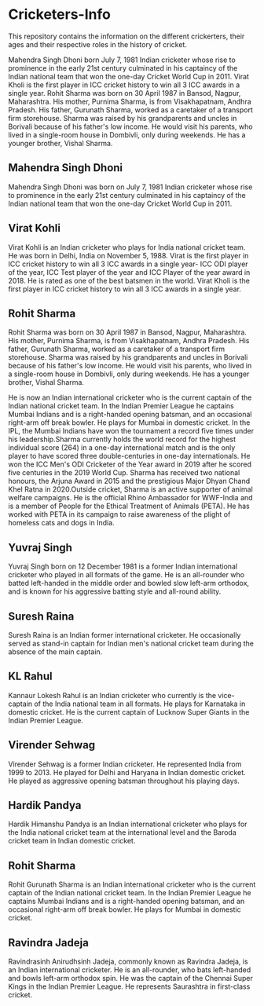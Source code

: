 # Cricketers-Info

This repository contains the information on the different crickerters, their ages and their respective roles in the history of cricket.

Mahendra Singh Dhoni born July 7, 1981 Indian cricketer whose rise to prominence in the early 21st century culminated in his captaincy of the Indian national team that won the one-day Cricket World Cup in 2011.
Virat Kholi is the first player in ICC cricket history to win all 3 ICC awards in a single year.
Rohit Sharma was born on 30 April 1987 in Bansod, Nagpur, Maharashtra. His mother, Purnima Sharma, is from Visakhapatnam, Andhra Pradesh. His father, Gurunath Sharma, worked as a caretaker of a transport firm storehouse. Sharma was raised by his grandparents and uncles in Borivali because of his father's low income. He would visit his parents, who lived in a single-room house in Dombivli, only during weekends. He has a younger brother, Vishal Sharma. 

## Mahendra Singh Dhoni
Mahendra Singh Dhoni was born on  July 7, 1981 Indian cricketer whose rise to prominence in the early 21st century culminated in his captaincy of the Indian national team that won the one-day Cricket World Cup in 2011.


## Virat Kohli
Virat Kohli is an Indian cricketer who plays for India national cricket team. He was born in Delhi, India on November 5, 1988. Virat is the first player in ICC cricket history to win all 3 ICC awards in a single year- ICC ODI player of the year, ICC Test player of the year and ICC Player of the year award in 2018. He is rated as one of the best batsmen in the world.
Virat Kholi is the first player in ICC cricket history to win all 3 ICC awards in a single year.

## Rohit Sharma
Rohit Sharma was born on 30 April 1987 in Bansod, Nagpur, Maharashtra. His mother, Purnima Sharma, is from Visakhapatnam, Andhra Pradesh. His father, Gurunath Sharma, worked as a caretaker of a transport firm storehouse. Sharma was raised by his grandparents and uncles in Borivali because of his father's low income. He would visit his parents, who lived in a single-room house in Dombivli, only during weekends. He has a younger brother, Vishal Sharma. 

He is now an Indian international cricketer who is the current captain of the Indian national cricket team. In the Indian Premier League he captains Mumbai Indians and is a right-handed opening batsman, and an occasional right-arm off break bowler. He plays for Mumbai in domestic cricket. In the IPL, the Mumbai Indians have won the tournament a record five times under his leadership.Sharma currently holds the world record for the highest individual score (264) in a one-day international match and is the only player to have scored three double-centuries in one-day internationals. He won the ICC Men's ODI Cricketer of the Year award in 2019 after he scored five centuries in the 2019 World Cup. Sharma has received two national honours, the Arjuna Award in 2015 and the prestigious Major Dhyan Chand Khel Ratna in 2020.Outside cricket, Sharma is an active supporter of animal welfare campaigns. He is the official Rhino Ambassador for WWF-India and is a member of People for the Ethical Treatment of Animals (PETA). He has worked with PETA in its campaign to raise awareness of the plight of homeless cats and dogs in India.

## Yuvraj Singh
Yuvraj Singh born on 12 December 1981 is a former Indian international cricketer who played in all formats of the game. He is an all-rounder who batted left-handed in the middle order and bowled slow left-arm orthodox, and is known for his aggressive batting style and all-round ability.

## Suresh Raina
Suresh Raina is an Indian former international cricketer. He occasionally served as stand-in captain for Indian men's national cricket team during the absence of the main captain.

## KL Rahul
Kannaur Lokesh Rahul is an Indian cricketer who currently is the vice-captain of the India national team in all formats. He plays for Karnataka in domestic cricket. He is the current captain of Lucknow Super Giants in the Indian Premier League.

## Virender Sehwag
Virender Sehwag is a former Indian cricketer. He represented India from 1999 to 2013. He played for Delhi and Haryana in Indian domestic cricket. He played as aggressive opening batsman throughout his playing days.

## Hardik Pandya
Hardik Himanshu Pandya is an Indian international cricketer who plays for the India national cricket team at the international level and the Baroda cricket team in Indian domestic cricket. 

## Rohit Sharma
Rohit Gurunath Sharma is an Indian international cricketer who is the current captain of the Indian national cricket team. In the Indian Premier League he captains Mumbai Indians and is a right-handed opening batsman, and an occasional right-arm off break bowler. He plays for Mumbai in domestic cricket.

## Ravindra Jadeja
Ravindrasinh Anirudhsinh Jadeja, commonly known as Ravindra Jadeja, is an Indian international cricketer. He is an all-rounder, who bats left-handed and bowls left-arm orthodox spin. He was the captain of the Chennai Super Kings in the Indian Premier League. He represents Saurashtra in first-class cricket.
